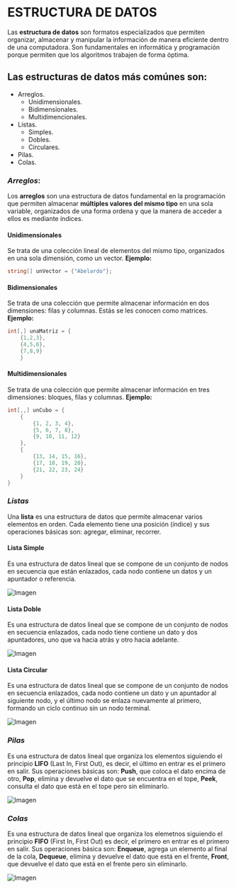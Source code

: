 # **ESTRUCTURA DE DATOS**
Las **estructura de datos** son formatos especializados que permiten organizar, almacenar y manipular la información de manera eficiente dentro de una computadora. Son fundamentales en informática y programación porque permiten que los algoritmos trabajen de forma óptima.

## **Las estructuras de datos más comúnes son:**
- Arreglos.
  - Unidimensionales.
  - Bidimensionales.
  - Multidimencionales.
- Listas.
  - Simples.
  - Dobles.
  - Circulares.
- Pilas.
- Colas.

### ***Arreglos***:
Los **arreglos** son una estructura de datos fundamental en la programación que permiten almacenar **múltiples valores del mismo tipo** en una sola variable, organizados de una forma ordena y que la manera de acceder a ellos es mediante índices.

#### **Unidimensionales**
Se trata de una colección lineal de elementos del mismo tipo, organizados en una sola dimensión, como un vector. **Ejemplo:**
```csharp
string[] unVector = {"Abelardo"};
```

#### **Bidimensionales**
Se trata de una colección que permite almacenar información en dos dimensiones: filas y columnas. Estás se les conocen como matrices. **Ejemplo:**
```csharp
int[,] unaMatriz = {
    {1,2,3},
    {4,5,6},
    {7,8,9}
    }
```
#### **Multidimensionales**
Se trata de una colección que permite almacenar información en tres dimensiones: bloques, filas y columnas. **Ejemplo:**
```csharp
int[,,] unCubo = {
    {
        {1, 2, 3, 4},
        {5, 6, 7, 8},
        {9, 10, 11, 12}
    },
    {
        {13, 14, 15, 16},
        {17, 18, 19, 20},
        {21, 22, 23, 24}
    }
}
```

### ***Listas***
Una **lista** es una estructura de datos que permite almacenar varios elementos en orden. Cada elemento tiene una posición (índice) y sus operaciones básicas son: agregar, eliminar, recorrer.

#### **Lista Simple**
Es una estructura de datos lineal que se compone de un conjunto de nodos en secuencia que están enlazados, cada nodo contiene un datos y un apuntador o referencia.

![Imagen](http://3.bp.blogspot.com/-6EUgwAAj1kU/ThZFDH5QJOI/AAAAAAAAAEM/Rae9N-EvcBo/s1600/enlace+simple.jpg)

#### **Lista Doble**
Es una estructura de datos lineal que se compone de un conjunto de nodos en secuencia enlazados, cada nodo tiene contiene un dato y dos apuntadores, uno que va hacia atrás y otro hacia adelante.

![Imagen](https://blogger.googleusercontent.com/img/b/R29vZ2xl/AVvXsEh5OgM-H4uFtQn1NoQwwiv2q8E2JjqijR4tnIC22Rgz40OQIOqP7bTfi2tbNmoyiNkAoMkJguzlrWn-khWJ1D2ptFAMZ51Dk1pdehc_3aCPq65c8F9CY-dfe8u9veTeXK_OXp10NmAJ7ag/s320/enlace+doble.jpg)

#### **Lista Circular**
Es una estructura de datos lineal que se compone de un conjunto de nodos en secuencia enlazados, cada nodo contiene un dato y un apuntador al siguiente nodo, y el último nodo se enlaza nuevamente al primero, formando un ciclo continuo sin un nodo terminal.

![Imagen](https://blogger.googleusercontent.com/img/b/R29vZ2xl/AVvXsEi9yaRcrYnF8kTCvRyf8lw70jiCiS_3zIkwS3cS5hBdQbBCNMBkq9QWT7RRUh3WDBiyxKH7VJkAyJnbYqJ2x_SYqNXY6kLfI5QquvSA-qq4QlqYzBufc5KTP4P3al5p9LgSKycLTKpy6EU/s320/enlace+circular.jpg)

### ***Pilas***
Es una estructura de datos lineal que organiza los elementos siguiendo el principio **LIFO** (Last In, First Out), es decir, el último en entrar es el primero en salir. Sus operaciones básicas son: **Push**, que coloca el dato encima de otro, **Pop**, elimina y devuelve el dato que se encuentra en el tope, **Peek**, consulta el dato que está en el tope pero sin eliminarlo.

![Imagen](https://kevinnlg.wordpress.com/wp-content/uploads/2015/11/pila-de-datos-funciones.jpg?w=600)

### ***Colas***
Es una estructura de datos lineal que organiza los elemetnos siguiendo el principio **FIFO** (First In, First Out) es decir, el primero en entrar es el primero en salir. Sus operaciones básica son: **Enqueue**, agrega un elemento al final de la cola, **Dequeue**, elimina y devuelve el dato que está en el frente, **Front**, que devuelve el dato que está en el frente pero sin eliminarlo.

![Imagen](https://programacionpython80889555.wordpress.com/wp-content/uploads/2019/03/cola-3.png)